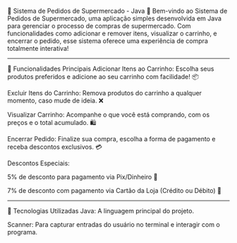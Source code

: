 🛒 Sistema de Pedidos de Supermercado - Java 🛒
Bem-vindo ao Sistema de Pedidos de Supermercado, uma aplicação simples desenvolvida em Java para gerenciar o processo de compras de supermercado. Com funcionalidades como adicionar e remover itens, visualizar o carrinho, e encerrar o pedido, esse sistema oferece uma experiência de compra totalmente interativa!

-----------------------------------------------------------------------------------------------------------------------------------------------------------------------------------------
🌟 Funcionalidades Principais
Adicionar Itens ao Carrinho: Escolha seus produtos preferidos e adicione ao seu carrinho com facilidade! 📦

Excluir Itens do Carrinho: Remova produtos do carrinho a qualquer momento, caso mude de ideia. ❌

Visualizar Carrinho: Acompanhe o que você está comprando, com os preços e o total acumulado. 🛍️

Encerrar Pedido: Finalize sua compra, escolha a forma de pagamento e receba descontos exclusivos. 💳

Descontos Especiais:

5% de desconto para pagamento via Pix/Dinheiro 💸

7% de desconto com pagamento via Cartão da Loja (Crédito ou Débito) 🎉

--------------------------------------------------------------------------------------------------------------------------------------------------------------------------------------
🚀 Tecnologias Utilizadas
Java: A linguagem principal do projeto.

Scanner: Para capturar entradas do usuário no terminal e interagir com o programa.

